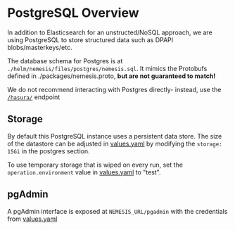 # PostgreSQL Overview

In addition to Elasticsearch for an unstructed/NoSQL approach, we are using PostgreSQL to store structured data such as DPAPI blobs/masterkeys/etc.

The database schema for Postgres is at `./helm/nemesis/files/postgres/nemesis.sql`. It mimics the Protobufs defined in ./packages/nemesis.proto, **but are not guaranteed to match!**

We do not recommend interacting with Postgres directly- instead, use the [`/hasura/`](hasura.md) endpoint

## Storage

By default this PostgreSQL instance uses a persistent data store. The size of the datastore can be adjusted in [values.yaml](https://github.com/SpecterOps/Nemesis/blob/main/helm/nemesis/values.yaml) by modifying the `storage: 15Gi` in the postgres section.

To use temporary storage that is wiped on every run, set the `operation.environment` value in [values.yaml](https://github.com/SpecterOps/Nemesis/blob/main/helm/nemesis/values.yaml) to "test".

## pgAdmin

A pgAdmin interface is exposed at `NEMESIS_URL/pgadmin` with the credentials from [values.yaml](https://github.com/SpecterOps/Nemesis/blob/main/helm/nemesis/values.yaml)
